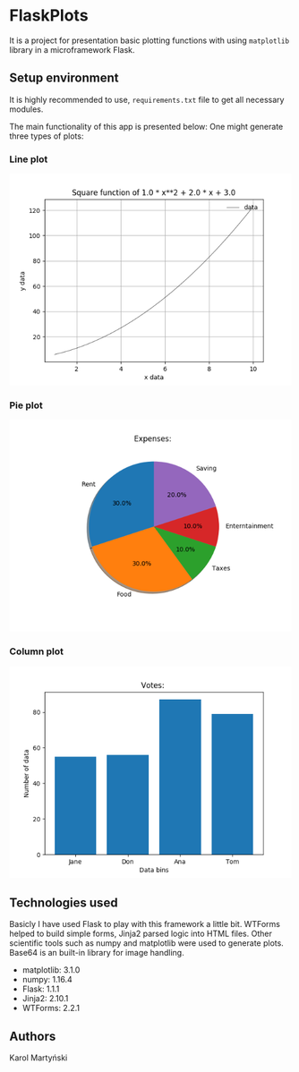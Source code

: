 # FlaskPlots

It is a project for presentation basic plotting functions with using ```matplotlib``` library in a microframework Flask.



## Setup environment

It is highly recommended to use, ```requirements.txt``` file to get all necessary modules.

The main functionality of this app is presented below:
One might generate three types of plots:

### Line plot
![Image description](https://github.com/kmartynski/FlaskPlots/blob/master/PlotExamples/line.png)


### Pie plot
![Image description](https://github.com/kmartynski/FlaskPlots/blob/master/PlotExamples/pie.png)


### Column plot
![Image description](https://github.com/kmartynski/FlaskPlots/blob/master/PlotExamples/column.png)



## Technologies used

Basicly I have used Flask to play with this framework a little bit. 
WTForms helped to build simple forms, Jinja2 parsed logic into HTML files.
Other scientific tools such as numpy and matplotlib were used to generate plots.
Base64 is an built-in library for image handling.


* matplotlib: 3.1.0
* numpy: 1.16.4
* Flask: 1.1.1
* Jinja2: 2.10.1
* WTForms: 2.2.1


## Authors

Karol Martyński
